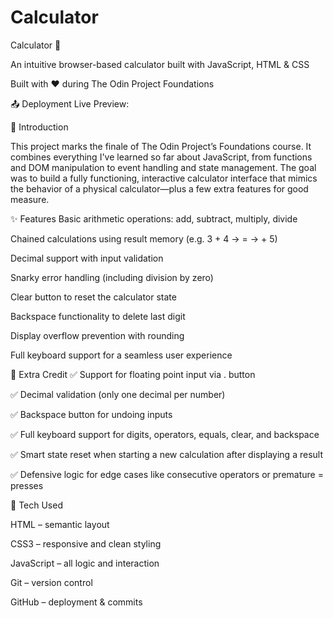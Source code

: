 # Calculator

Calculator 🧮

An intuitive browser-based calculator built with JavaScript, HTML & CSS

Built with ❤️ during The Odin Project Foundations

📤 Deployment
Live Preview: 

🚀 Introduction

This project marks the finale of The Odin Project’s Foundations course. It combines everything I've learned so far about JavaScript, from functions and DOM manipulation to event handling and state management. The goal was to build a fully functioning, interactive calculator interface that mimics the behavior of a physical calculator—plus a few extra features for good measure.

✨ Features
Basic arithmetic operations: add, subtract, multiply, divide

Chained calculations using result memory (e.g. 3 + 4 → = → + 5)

Decimal support with input validation

Snarky error handling (including division by zero)

Clear button to reset the calculator state

Backspace functionality to delete last digit

Display overflow prevention with rounding

Full keyboard support for a seamless user experience

💎 Extra Credit
✅ Support for floating point input via . button

✅ Decimal validation (only one decimal per number)

✅ Backspace button for undoing inputs

✅ Full keyboard support for digits, operators, equals, clear, and backspace

✅ Smart state reset when starting a new calculation after displaying a result

✅ Defensive logic for edge cases like consecutive operators or premature = presses

🧪 Tech Used

HTML – semantic layout

CSS3 – responsive and clean styling

JavaScript – all logic and interaction

Git – version control

GitHub – deployment & commits

